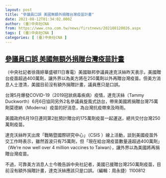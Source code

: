 ```yaml
---
layout: post
title: "參議員口誤 美國無額外捐贈台灣疫苗計畫"
date: 2021-08-12T01:34:02.000Z
author: (臺)中央社CNA
from: https://www.cna.com.tw/news/firstnews/202108120026.aspx
tags: [ (臺)中央社CNA ]
categories: [ (臺)中央社CNA ]
---
```

<!--1628732042000-->
[參議員口誤 美國無額外捐贈台灣疫苗計畫](https://www.cna.com.tw/news/firstnews/202108120026.aspx)
------

<div>
<div></div><div class="paragraph"><p>（中央社記者徐薇婷華盛頓11日專電）美國聯邦參議員達克沃絲昨天表示，美國贈台疫苗超過400萬劑，讓外界以為美方將在250萬劑以外再贈台灣疫苗。但美方消息人士澄清，美國目前沒有額外捐贈計畫，議員應只是口誤。</p><p>台灣5月爆發COVID-19（2019冠狀病毒疾病）疫情，達克沃絲（Tammy Duckworth）6月6日協同另外2名參議員旋風式訪台，帶來美國將捐贈台灣75萬劑莫德納（Moderna）疫苗的好消息，為台灣抗疫帶來及時雨。</p><p>美國政府6月19日連同第2批預計贈台的175萬劑疫苗一起運送，總共交付台灣250萬劑疫苗。</p><p>達克沃絲昨天出席「戰略暨國際研究中心」（CSIS ）線上活動，談到美國疫苗外交工作時表示，雖然首波只有75萬劑，但「現在給台灣疫苗數量遠超過400萬劑」（We’re now well over 4 million vaccines to Taiwan），讓外界以為美國將再捐贈台灣疫苗。</p><p>不過，可靠美方消息人士今晚告訴中央社記者，美國已援贈台灣250萬劑疫苗，目前沒有額外捐贈計畫，達克沃絲應該只是口誤。（編輯：周永捷）1100812</p></div>
</div>
